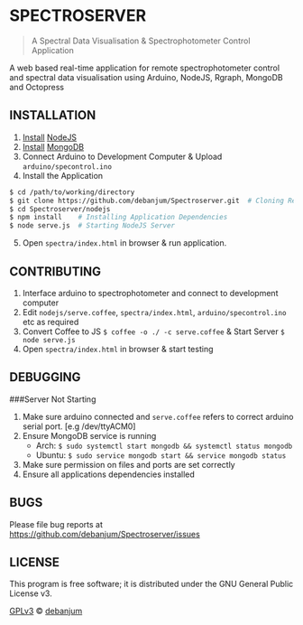 SPECTROSERVER
=============
> A Spectral Data Visualisation & Spectrophotometer Control Application


A web based real-time application for remote spectrophotometer control and spectral data visualisation using Arduino, NodeJS, Rgraph, MongoDB and Octopress


INSTALLATION
---------------
1. [Install](https://github.com/joyent/node/wiki/installation) [NodeJS](http://nodejs.org)
2. [Install](http://docs.mongodb.org/manual/installation/) [MongoDB](http://mongodb.org)
3. Connect Arduino to Development Computer & Upload ```arduino/specontrol.ino```
4. Install the Application
```sh
$ cd /path/to/working/directory
$ git clone https://github.com/debanjum/Spectroserver.git  # Cloning Repository
$ cd Spectroserver/nodejs
$ npm install	 # Installing Application Dependencies
$ node serve.js	 # Starting NodeJS Server
```
5. Open ```spectra/index.html``` in browser & run application.


CONTRIBUTING
---------------
1. Interface arduino to spectrophotometer and connect to development computer
2. Edit ```nodejs/serve.coffee```, ```spectra/index.html```, ```arduino/specontrol.ino``` etc as required
3. Convert Coffee to JS ```$ coffee -o ./ -c serve.coffee``` & Start Server ```$ node serve.js```
4. Open ```spectra/index.html``` in browser & start testing


DEBUGGING
---------------
###Server Not Starting
1. Make sure arduino connected and ```serve.coffee``` refers to correct arduino serial port. [e.g /dev/ttyACM0]
2. Ensure MongoDB service is running
   + Arch: ```$ sudo systemctl start mongodb && systemctl status mongodb```
   + Ubuntu: ```$ sudo service mongodb start && service mongodb status```
3. Make sure permission on files and ports are set correctly
4. Ensure all applications dependencies installed


BUGS
---------------
Please file bug reports at https://github.com/debanjum/Spectroserver/issues


LICENSE
---------------
This program is free software; it is distributed under the GNU General Public License v3.

[GPLv3](./COPYING) © [debanjum](./AUTHORS)
